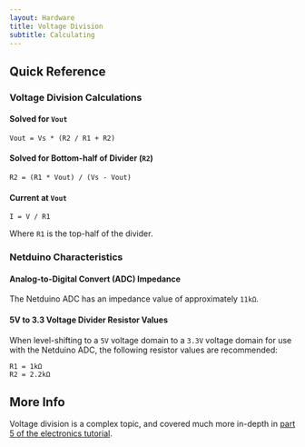 ```yaml
---
layout: Hardware
title: Voltage Division
subtitle: Calculating
---
```


## Quick Reference

<!-- ![](../../../../Tutorials/Electronics/Part5/Support_Files/Voltage_Divider_Equation.svg){:standalone} -->

### Voltage Division Calculations

#### Solved for `Vout`

```text
Vout = Vs * (R2 / R1 + R2)
```

#### Solved for Bottom-half of Divider (`R2`)

```text
R2 = (R1 * Vout) / (Vs - Vout)
```

#### Current at `Vout`

```text
I = V / R1
```

Where `R1` is the top-half of the divider.

### Netduino Characteristics

#### Analog-to-Digital Convert (ADC) Impedance

The Netduino ADC has an impedance value of approximately `11kΩ`.

#### 5V to 3.3 Voltage Divider Resistor Values

When level-shifting to a `5V` voltage domain to a `3.3V` voltage domain for use with the Netduino ADC, the following resistor values are recommended:

```text
R1 = 1kΩ
R2 = 2.2kΩ
```

## More Info

Voltage division is a complex topic, and covered much more in-depth in [part 5 of the electronics tutorial](/Hardware/Tutorials/Electronics/Part5/DC_Circuits/).
